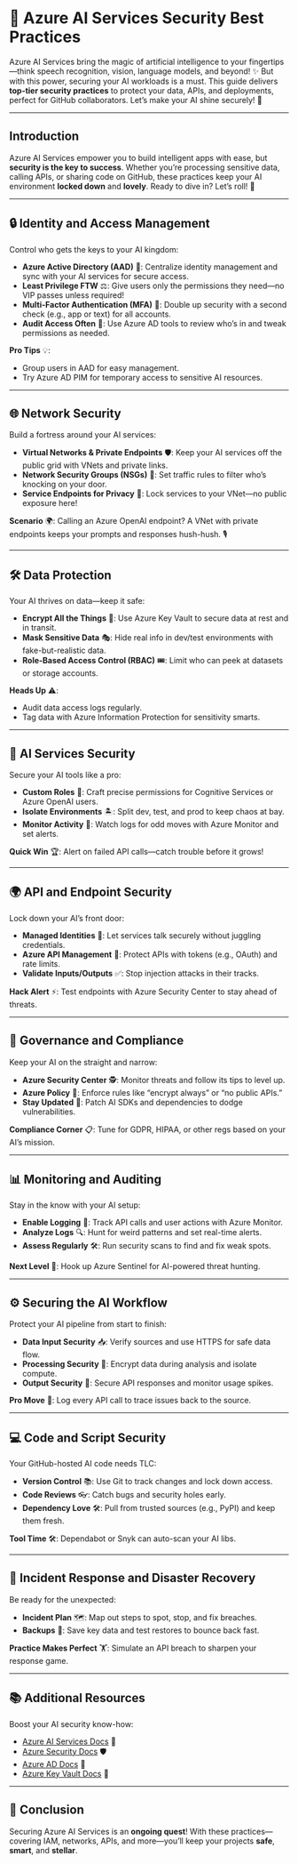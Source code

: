 # 🌟 Azure AI Services Security Best Practices

Azure AI Services bring the magic of artificial intelligence to your fingertips—think speech recognition, vision, language models, and beyond! ✨ But with this power, securing your AI workloads is a must. This guide delivers **top-tier security practices** to protect your data, APIs, and deployments, perfect for GitHub collaborators. Let’s make your AI shine securely! 🚀

---

## Introduction

Azure AI Services empower you to build intelligent apps with ease, but **security is the key to success**. Whether you’re processing sensitive data, calling APIs, or sharing code on GitHub, these practices keep your AI environment **locked down** and **lovely**. Ready to dive in? Let’s roll! 🎉

---

## 🔒 Identity and Access Management

Control who gets the keys to your AI kingdom:

- **Azure Active Directory (AAD)** 🔐: Centralize identity management and sync with your AI services for secure access.
- **Least Privilege FTW** ⚖️: Give users only the permissions they need—no VIP passes unless required!
- **Multi-Factor Authentication (MFA)** 📱: Double up security with a second check (e.g., app or text) for all accounts.
- **Audit Access Often** 👀: Use Azure AD tools to review who’s in and tweak permissions as needed.

**Pro Tips** 💡:
- Group users in AAD for easy management.
- Try Azure AD PIM for temporary access to sensitive AI resources.

---

## 🌐 Network Security

Build a fortress around your AI services:

- **Virtual Networks & Private Endpoints** 🛡️: Keep your AI services off the public grid with VNets and private links.
- **Network Security Groups (NSGs)** 🚦: Set traffic rules to filter who’s knocking on your door.
- **Service Endpoints for Privacy** 🚪: Lock services to your VNet—no public exposure here!

**Scenario** 🌍:
Calling an Azure OpenAI endpoint? A VNet with private endpoints keeps your prompts and responses hush-hush. 🎙️

---

## 🛠️ Data Protection

Your AI thrives on data—keep it safe:

- **Encrypt All the Things** 🔑: Use Azure Key Vault to secure data at rest and in transit.
- **Mask Sensitive Data** 🎭: Hide real info in dev/test environments with fake-but-realistic data.
- **Role-Based Access Control (RBAC)** 🎟️: Limit who can peek at datasets or storage accounts.

**Heads Up** ⚠️:
- Audit data access logs regularly.
- Tag data with Azure Information Protection for sensitivity smarts.

---

## 🏰 AI Services Security

Secure your AI tools like a pro:

- **Custom Roles** 👑: Craft precise permissions for Cognitive Services or Azure OpenAI users.
- **Isolate Environments** 🏝️: Split dev, test, and prod to keep chaos at bay.
- **Monitor Activity** 📡: Watch logs for odd moves with Azure Monitor and set alerts.

**Quick Win** 🏆:
Alert on failed API calls—catch trouble before it grows!

---

## 🌍 API and Endpoint Security

Lock down your AI’s front door:

- **Managed Identities** 🤖: Let services talk securely without juggling credentials.
- **Azure API Management** 🔗: Protect APIs with tokens (e.g., OAuth) and rate limits.
- **Validate Inputs/Outputs** ✅: Stop injection attacks in their tracks.

**Hack Alert** ⚡:
Test endpoints with Azure Security Center to stay ahead of threats.

---

## 📜 Governance and Compliance

Keep your AI on the straight and narrow:

- **Azure Security Center** 🕵️: Monitor threats and follow its tips to level up.
- **Azure Policy** 📝: Enforce rules like “encrypt always” or “no public APIs.”
- **Stay Updated** 🔄: Patch AI SDKs and dependencies to dodge vulnerabilities.

**Compliance Corner** 📋:
Tune for GDPR, HIPAA, or other regs based on your AI’s mission.

---

## 📊 Monitoring and Auditing

Stay in the know with your AI setup:

- **Enable Logging** 📜: Track API calls and user actions with Azure Monitor.
- **Analyze Logs** 🔍: Hunt for weird patterns and set real-time alerts.
- **Assess Regularly** 🛠️: Run security scans to find and fix weak spots.

**Next Level** 🌟:
Hook up Azure Sentinel for AI-powered threat hunting.

---

## ⚙️ Securing the AI Workflow

Protect your AI pipeline from start to finish:

- **Data Input Security** 📥: Verify sources and use HTTPS for safe data flow.
- **Processing Security** 🧠: Encrypt data during analysis and isolate compute.
- **Output Security** 🚀: Secure API responses and monitor usage spikes.

**Pro Move** 🎯:
Log every API call to trace issues back to the source.

---

## 💻 Code and Script Security

Your GitHub-hosted AI code needs TLC:

- **Version Control** 📚: Use Git to track changes and lock down access.
- **Code Reviews** 👓: Catch bugs and security holes early.
- **Dependency Love** 🛠️: Pull from trusted sources (e.g., PyPI) and keep them fresh.

**Tool Time** 🛠️:
Dependabot or Snyk can auto-scan your AI libs.

---

## 🚨 Incident Response and Disaster Recovery

Be ready for the unexpected:

- **Incident Plan** 🗺️: Map out steps to spot, stop, and fix breaches.
- **Backups** 💾: Save key data and test restores to bounce back fast.

**Practice Makes Perfect** 🏋️:
Simulate an API breach to sharpen your response game.

---

## 📚 Additional Resources

Boost your AI security know-how:
- [Azure AI Services Docs](https://docs.microsoft.com/en-us/azure/cognitive-services/) 📖
- [Azure Security Docs](https://docs.microsoft.com/en-us/azure/security/) 🛡️
- [Azure AD Docs](https://docs.microsoft.com/en-us/azure/active-directory/) 🔐
- [Azure Key Vault Docs](https://docs.microsoft.com/en-us/azure/key-vault/) 🔑

---

## 🎉 Conclusion

Securing Azure AI Services is an **ongoing quest**! With these practices—covering IAM, networks, APIs, and more—you’ll keep your projects **safe**, **smart**, and **stellar**.
